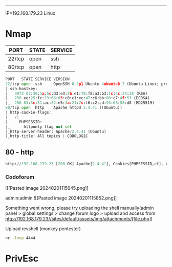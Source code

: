 ____
IP=192.168.179.23
Linux

# Nmap
|PORT|STATE|SERVICE|
|---|---|---|
|22/tcp|open|ssh|
|80/tcp|open|http|

```python
PORT   STATE SERVICE VERSION
22/tcp open  ssh     OpenSSH 8.2p1 Ubuntu 4ubuntu0.7 (Ubuntu Linux; protocol 2.0)
| ssh-hostkey: 
|   3072 62:36:1a:5c:d3:e3:7b:e1:70:f8:a3:b3:1c:4c:24:38 (RSA)
|   256 ee:25:fc:23:66:05:c0:c1:ec:47:c6:bb:00:c7:4f:53 (ECDSA)
|_  256 83:5c:51:ac:32:e5:3a:21:7c:f6:c2:cd:93:68:58:d8 (ED25519)
80/tcp open  http    Apache httpd 2.4.41 ((Ubuntu))
| http-cookie-flags: 
|   /: 
|     PHPSESSID: 
|_      httponly flag not set
|_http-server-header: Apache/2.4.41 (Ubuntu)
|_http-title: All topics | CODOLOGIC
```

## 80 - http 

```python 
http://192.168.179.23 [200 OK] Apache[2.4.41], Cookies[PHPSESSID,cf], Country[RESERVED][ZZ], HTML5, HTTPServer[Ubuntu Linux][Apache/2.4.41 (Ubuntu)], IP[192.168.179.23], Open-Graph-Protocol[website], Script[javascipt,text/html,text/javascript], Title[All topics | CODOLOGIC], X-UA-Compatible[IE=edge]
```

### Codoforum

![[Pasted image 20240201115645.png]]


admin:admin
![[Pasted image 20240201115852.png]]

Something went wrong, please try uploading the shell manually(admin panel > global settings > change forum logo > upload and access from http://192.168.179.23//sites/default/assets/img/attachments/[file.php])

Upload revshell (monkey pentester)

```bash
nc -lvnp 4444
```


# PrivEsc